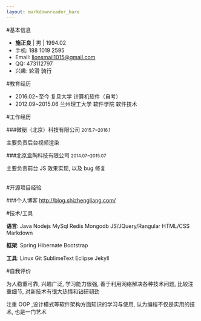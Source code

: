 ```yaml
---
layout: markdownreader_bare
---
```

#基本信息

- **施正良** | 男 | 1994.02
- 手机: 188 1019 2595
- Email: lionsmail1015@gmail.com
- QQ: 473112797
- 兴趣: 轮滑 骑行

#教育经历

- 2016.02~至今    复旦大学     计算机软件（自考）
- 2012.09~2015.06 兰州理工大学 软件学院   软件技术

#工作经历

###微秘（北京）科技有限公司 <small>2015.7~2016.1</small>

主要负责后台视频渲染

###北京盒陶科技有限公司 <small>2014.07~2015.07</small>

主要负责前台  JS 效果实现, 以及 bug 修复<br><br>

#开源项目经验

###个人博客 
http://blog.shizhengliang.com/

#技术/工具

**语言**: Java Nodejs MySql Redis Mongodb JS/JQuery/Rangular HTML/CSS Markdown

**框架**: Spring Hibernate Bootstrap

**工具**: Linux Git SublimeText Eclipse Jekyll

#自我评价

为人稳重可靠, 兴趣广泛, 学习能力很强, 善于利用网络解决各种技术问题, 比较注重细节, 对新技术有很大热情和钻研韧劲

注重 OOP ,设计模式等软件架构方面知识的学习与使用, 认为编程不仅是实用的技术, 也是一门艺术

[en]: http://bornprettystore.com
[fr]: http://neejolie.fr
[jp]: http://harunouta.com
[de]: http://nurbesten.de
[app]: https://itunes.apple.com/us/app/born-pretty/id986675944?mt=8
[jekyllCn]: http://jekyllcn.com
[jekyllthemes]: http://jekyllthemes.org
[jekyllrc]: http://themes.jekyllrc.orgd
